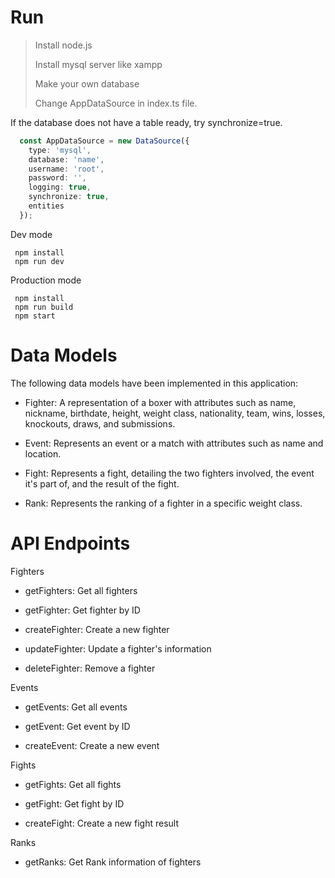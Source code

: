 <h1> Run </h1>
 
 > Install node.js
 > 
 > Install mysql server like xampp
 > 
 > Make your own database
 >
 > Change AppDataSource in index.ts file.

If the database does not have a table ready, try 
synchronize=true.
```typescript
  const AppDataSource = new DataSource({
    type: 'mysql',
    database: 'name',
    username: 'root',
    password: '',
    logging: true,
    synchronize: true,
    entities
  });
```

 
 Dev mode
 ```shell
  npm install
  npm run dev
 ```
 
 Production mode
 ```shell
  npm install
  npm run build
  npm start
 ```

<h1> Data Models </h1>

The following data models have been implemented in this application:

- Fighter: A representation of a boxer with attributes such as name, nickname, birthdate, height, weight class, nationality, team, wins, losses, knockouts, draws, and submissions.

 - Event: Represents an event or a match with attributes such as name and location.

 - Fight: Represents a fight, detailing the two fighters involved, the event it's part of, and the result of the fight.

 - Rank: Represents the ranking of a fighter in a specific weight class.

<h1>API Endpoints</h1>
Fighters

 - getFighters: Get all fighters

 - getFighter: Get fighter by ID

 - createFighter: Create a new fighter

 - updateFighter: Update a fighter's information

 - deleteFighter: Remove a fighter

Events
 - getEvents: Get all events

 - getEvent: Get event by ID

 - createEvent: Create a new event

Fights
 - getFights: Get all fights

 - getFight: Get fight by ID

 - createFight: Create a new fight result

Ranks
 - getRanks: Get Rank information of fighters